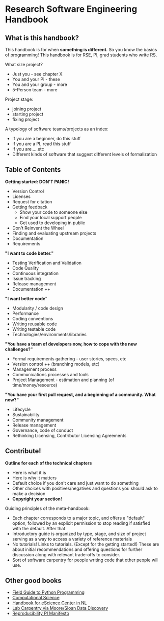 # Research Software Engineering Handbook

## What is this handbook?

This handbook is for when **something is different.** So you know the basics of programming! This handbook is for RSE, PI, grad students who write RS. 

What size project?
* Just you - see chapter X
* You and your PI - these
* You and your group - more
* 5-Person team - more

Project stage: 
* joining project
* starting project
* fixing project

A typology of software teams/projects as an index:
* If you are a beginner, do this stuff
* If you are a PI, read this stuff
* If you are…..etc
* Different kinds of software that suggest different levels of formalization


## Table of Contents

**Getting started: DON'T PANIC!**

* Version Control
* Licenses
* Request for citation
* Getting feedback
  * Show your code to someone else
  * Find your local support people
  * Get used to developing in public
* Don't Reinvent the Wheel
 * Finding and evaluating upstream projects
* Documentation
* Requirements

**"I want to code better."**

* Testing Verification and Validation
* Code Quality
* Continuous integration
* Issue tracking 
* Release management
* Documentation ++ 

**"I want better code"**

* Modularity / code design
* Performance
* Coding conventions
* Writing reusable code
* Writing testable code
* Technologies/environments/libraries

**"You have a team of developers now, how to cope with the new challenges?"**
* Formal requirements gathering - user stories, specs, etc
* Version control ++ (branching models, etc)
* Management process
* Communications processes and tools
* Project Management - estimation and planning (of time/money/resource)

**"You have your first pull request, and a beginning of a community. What now?"**
* Lifecycle
* Sustainability
* Community management
* Release management
* Governance, code of conduct
* Rethinking Licensing, Contributor Licensing Agreements

## Contribute!

**Outline for each of the technical chapters**
* Here is what it is
* Here is why it matters
* Default choice if you don't care and just want to do something
* Other choices with positives/negatives and questions you should ask to make a decision
* **Copyright your section!**

Guiding principles of the meta-handbook:
* Each chapter corresponds to a major topic, and offers a "default" option, followed by an explicit permission to stop reading if satisfied with the default. After that 
* Introductory guide is organized by type, stage, and size of project serving as a way to access a variety of reference materials
* No tutorials! Links to tutorials. (Except for the getting started!) These are about initial recommendations and offering questions for further discussion along with relevant trade-offs to consider.
* Sort of software carpentry for people writing code that other people will use.

## Other good books

* [Field Guide to Python Programming](http://physics.codes/)
* [Computational Science](https://www.amazon.com/Computation-Science-Konrad-Hinsen/dp/168174029X?ie=UTF8&*Version*=1&*entries*=0)
* [Handbook for eScience Center in NL](https://nlesc.gitbooks.io/guide/content/)
* [Lab Carpentry via Moore/Sloan Data Discovery](http://labcarpentry.org/en/latest/)
* [Reproducibility PI Manifesto](http://lorenabarba.com/gallery/reproducibility-pi-manifesto/)
